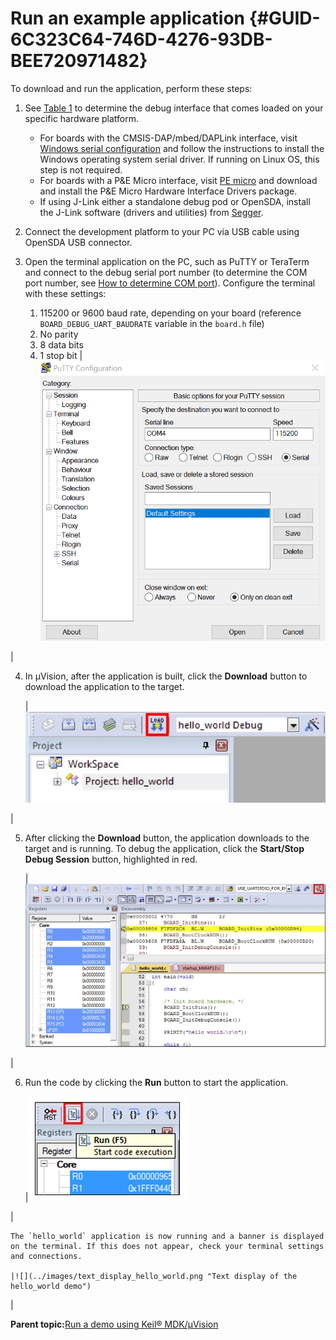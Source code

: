 # Run an example application {#GUID-6C323C64-746D-4276-93DB-BEE720971482}

To download and run the application, perform these steps:

1.  See [Table 1](default_debug_interfaces.md#TABLE_HARDWAREPLATFORM) to determine the debug interface that comes loaded on your specific hardware platform.
    -   For boards with the CMSIS-DAP/mbed/DAPLink interface, visit [Windows serial configuration](https://developer.mbed.org/handbook/Windows-serial-configuration) and follow the instructions to install the Windows operating system serial driver. If running on Linux OS, this step is not required.
    -   For boards with a P&E Micro interface, visit [PE micro](http://www.pemicro.com/support/downloads_find.cfm) and download and install the P&E Micro Hardware Interface Drivers package.
    -   If using J-Link either a standalone debug pod or OpenSDA, install the J-Link software \(drivers and utilities\) from [Segger](https://www.segger.com/).
2.  Connect the development platform to your PC via USB cable using OpenSDA USB connector.
3.  Open the terminal application on the PC, such as PuTTY or TeraTerm and connect to the debug serial port number \(to determine the COM port number, see [How to determine COM port](how_to_determine_com_port.md)\). Configure the terminal with these settings:

    1.  115200 or 9600 baud rate, depending on your board \(reference `BOARD_DEBUG_UART_BAUDRATE` variable in the `board.h` file\)
    2.  No parity
    3.  8 data bits
    4.  1 stop bit
    |![](../images/terminal_putty_configuration.png "Terminal (PuTTY) configurations")

|

4.  In μVision, after the application is built, click the **Download** button to download the application to the target.

    |![](../images/keil_download_button.png "Download button")

|

5.  After clicking the **Download** button, the application downloads to the target and is running. To debug the application, click the **Start/Stop Debug Session** button, highlighted in red.

    |![](../images/keil_stop_at_main_running_debugging.png "Stop at main() when run debugging")

|

6.  Run the code by clicking the **Run** button to start the application.

    |![](../images/keil_go_button.png "Go button")

|

    The `hello_world` application is now running and a banner is displayed on the terminal. If this does not appear, check your terminal settings and connections.

    |![](../images/text_display_hello_world.png "Text display of the hello_world demo")

|


**Parent topic:**[Run a demo using Keil® MDK/μVision](../topics/run_a_demo_using_keil__mdk_vision.md)

